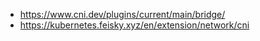 - https://www.cni.dev/plugins/current/main/bridge/
- https://kubernetes.feisky.xyz/en/extension/network/cni

